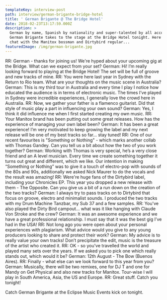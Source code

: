 ```yaml
---
templateKey: interview-post
path: interview/german-brigante-bridge-hotel
title: ' German Brigante @ The Bridge Hotel'
date: 2018-02-23T13:17:59.000Z
description: >
  German by name, Spanish by nationality and super-talented by all accounts -
  German Brigante takes to the stage at the Bridge Hotel tonight. Here’s our
  chat with the Manitox bossman and Dirtybird regular...
featuredImage: /img/german-brigante.jpg
---
```

RR: German - thanks for joining us! We're hyped about your upcoming gig at the Bridge. What can we expect from your set?
German: Hi! I’m really looking forward to playing at the Bridge Hotel! The set will be full of groove and new tracks of mine.
RR: You were here last year in Sydney with the Return to Rio team. What are your thoughts on the music scene in Australia?
German: This is my third tour in Australia and every time I play I notice how educated the audience is in terms of electronic music. The times I’ve played in Sydney were incredible experiences, I generally love the crowd here in Australia.
RR: Now, we gather your father is a flamenco guitarist. Did that style of music play a part in influencing your own sound?
German: Yes, I think it did influence me when I first started creating my own music.
RR: Your Manitox brand has been putting out some great releases. How has the experience of managing your own label been?
German: It has been a great experience! I’m very motivated to keep growing the label and my next release will be one of my best tracks so far... stay tuned! 
RR: One of our recent favourites is "Something or Nothing" - which marks another collab with Thomas Gandey. Can you tell us a bit about how the two of you work together?
German: Working with Thomas is very special, he’s a very close friend and an A level musician. Every time we create something together it turns out great and different, which we like. Our intention in making “Something or Nothing” was to give it a touch of electro-pop with sounds of the 80s and 90s, additionally we asked Nick Maurer to do the vocals and the result was amazing!
RR: Were're huge fans of the Dirtybird label, including your Chronicles EP. This year you dropped a new release with them - The Opposite. Can you give us a bit of a run down on the creation of the two tracks?
German: I always try to pass tracks on to Dirtybird that focus on groove, electro and minimalist sounds. I produced the two tracks with my Drum Machine Tanzbar, my Sub 37 and a few samples.
RR: You've also played the Dirty Bird campout... what was it like hanging with Claude Von Stroke and the crew?
German: It was an awesome experience and we have a great professional relationship. I must say that it was the best gig I’ve had in the USA!
RR: Not long ago you were open about your personal experiences with plagiarism.  What advice would you give to any young producers looking to share and protect their work? 
German: My advice is to really value your own tracks! Don’t precipitate the edit, music is the treasure of the artist who created it.
RR: OK - so you've travelled the world and played many sets over the years. If we asked you to pick one which really stands out, which would it be? 
German: 12th August - The Bow (Buenos Aires).
RR: Finally - what else can we look forward to this year from you?
German: Musically, there will be two remixes, one for DJ T and one for Mandy on Get Physical and also new tracks for Manitox. Tour-wise I will play in South America, Asia, the US and Europe. 
RR: Great stuff. Catch you tonight!

Catch German Brigante at the Eclipse Music Events kick on tonight.
